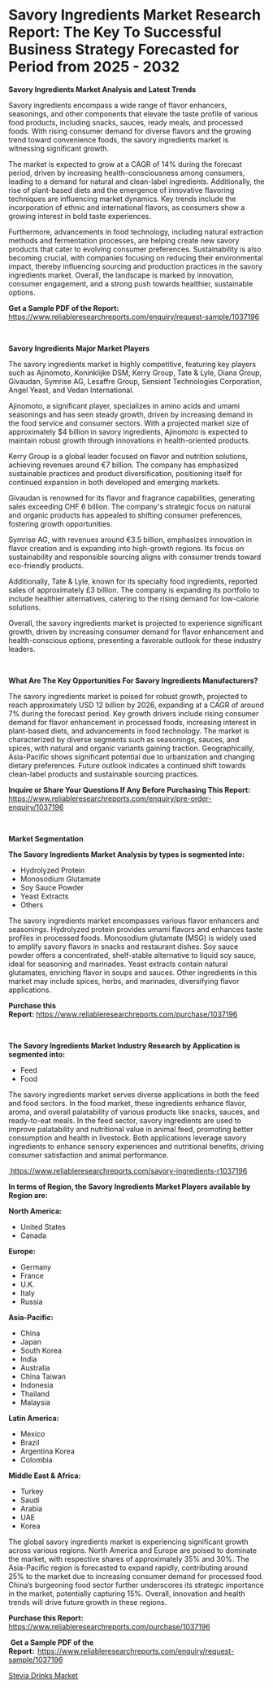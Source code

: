 <p><h1>Savory Ingredients Market Research Report: The Key To Successful Business Strategy Forecasted for Period from 2025 - 2032</h1></p><p><strong>Savory Ingredients Market Analysis and Latest Trends</strong></p>
<p><p>Savory ingredients encompass a wide range of flavor enhancers, seasonings, and other components that elevate the taste profile of various food products, including snacks, sauces, ready meals, and processed foods. With rising consumer demand for diverse flavors and the growing trend toward convenience foods, the savory ingredients market is witnessing significant growth. </p><p>The market is expected to grow at a CAGR of 14% during the forecast period, driven by increasing health-consciousness among consumers, leading to a demand for natural and clean-label ingredients. Additionally, the rise of plant-based diets and the emergence of innovative flavoring techniques are influencing market dynamics. Key trends include the incorporation of ethnic and international flavors, as consumers show a growing interest in bold taste experiences. </p><p>Furthermore, advancements in food technology, including natural extraction methods and fermentation processes, are helping create new savory products that cater to evolving consumer preferences. Sustainability is also becoming crucial, with companies focusing on reducing their environmental impact, thereby influencing sourcing and production practices in the savory ingredients market. Overall, the landscape is marked by innovation, consumer engagement, and a strong push towards healthier, sustainable options.</p></p>
<p><strong>Get a Sample PDF of the Report:&nbsp;</strong> <a href="https://www.reliableresearchreports.com/enquiry/request-sample/1037196?utm_campaign=2593&utm_medium=2&utm_source=Github&utm_content=ia&utm_term=07042025&utm_id=savory-ingredients">https://www.reliableresearchreports.com/enquiry/request-sample/1037196</a></p>
<p>&nbsp;</p>
<p><strong>Savory Ingredients Major Market Players</strong></p>
<p><p>The savory ingredients market is highly competitive, featuring key players such as Ajinomoto, Koninklijke DSM, Kerry Group, Tate & Lyle, Diana Group, Givaudan, Symrise AG, Lesaffre Group, Sensient Technologies Corporation, Angel Yeast, and Vedan International. </p><p>Ajinomoto, a significant player, specializes in amino acids and umami seasonings and has seen steady growth, driven by increasing demand in the food service and consumer sectors. With a projected market size of approximately $4 billion in savory ingredients, Ajinomoto is expected to maintain robust growth through innovations in health-oriented products.</p><p>Kerry Group is a global leader focused on flavor and nutrition solutions, achieving revenues around €7 billion. The company has emphasized sustainable practices and product diversification, positioning itself for continued expansion in both developed and emerging markets.</p><p>Givaudan is renowned for its flavor and fragrance capabilities, generating sales exceeding CHF 6 billion. The company's strategic focus on natural and organic products has appealed to shifting consumer preferences, fostering growth opportunities.</p><p>Symrise AG, with revenues around €3.5 billion, emphasizes innovation in flavor creation and is expanding into high-growth regions. Its focus on sustainability and responsible sourcing aligns with consumer trends toward eco-friendly products.</p><p>Additionally, Tate & Lyle, known for its specialty food ingredients, reported sales of approximately £3 billion. The company is expanding its portfolio to include healthier alternatives, catering to the rising demand for low-calorie solutions.</p><p>Overall, the savory ingredients market is projected to experience significant growth, driven by increasing consumer demand for flavor enhancement and health-conscious options, presenting a favorable outlook for these industry leaders.</p></p>
<p>&nbsp;</p>
<p><strong>What Are The Key Opportunities For Savory Ingredients Manufacturers?</strong></p>
<p><p>The savory ingredients market is poised for robust growth, projected to reach approximately USD 12 billion by 2026, expanding at a CAGR of around 7% during the forecast period. Key growth drivers include rising consumer demand for flavor enhancement in processed foods, increasing interest in plant-based diets, and advancements in food technology. The market is characterized by diverse segments such as seasonings, sauces, and spices, with natural and organic variants gaining traction. Geographically, Asia-Pacific shows significant potential due to urbanization and changing dietary preferences. Future outlook indicates a continued shift towards clean-label products and sustainable sourcing practices.</p></p>
<p><strong>Inquire or Share Your Questions If Any Before Purchasing This Report:</strong> <a href="https://www.reliableresearchreports.com/enquiry/pre-order-enquiry/1037196?utm_campaign=2593&utm_medium=2&utm_source=Github&utm_content=ia&utm_term=07042025&utm_id=savory-ingredients">https://www.reliableresearchreports.com/enquiry/pre-order-enquiry/1037196</a></p>
<p>&nbsp;</p>
<p><strong>Market Segmentation</strong></p>
<p><strong>The Savory Ingredients Market Analysis by types is segmented into:</strong></p>
<p><ul><li>Hydrolyzed Protein</li><li>Monosodium Glutamate</li><li>Soy Sauce Powder</li><li>Yeast Extracts</li><li>Others</li></ul></p>
<p><p>The savory ingredients market encompasses various flavor enhancers and seasonings. Hydrolyzed protein provides umami flavors and enhances taste profiles in processed foods. Monosodium glutamate (MSG) is widely used to amplify savory flavors in snacks and restaurant dishes. Soy sauce powder offers a concentrated, shelf-stable alternative to liquid soy sauce, ideal for seasoning and marinades. Yeast extracts contain natural glutamates, enriching flavor in soups and sauces. Other ingredients in this market may include spices, herbs, and marinades, diversifying flavor applications.</p></p>
<p><strong>Purchase this Report:&nbsp;</strong><a href="https://www.reliableresearchreports.com/purchase/1037196?utm_campaign=2593&utm_medium=2&utm_source=Github&utm_content=ia&utm_term=07042025&utm_id=savory-ingredients">https://www.reliableresearchreports.com/purchase/1037196</a></p>
<p>&nbsp;</p>
<p><strong>The Savory Ingredients Market Industry Research by Application is segmented into:</strong></p>
<p><ul><li>Feed</li><li>Food</li></ul></p>
<p><p>The savory ingredients market serves diverse applications in both the feed and food sectors. In the food market, these ingredients enhance flavor, aroma, and overall palatability of various products like snacks, sauces, and ready-to-eat meals. In the feed sector, savory ingredients are used to improve palatability and nutritional value in animal feed, promoting better consumption and health in livestock. Both applications leverage savory ingredients to enhance sensory experiences and nutritional benefits, driving consumer satisfaction and animal performance.</p></p>
<p><a href="https://www.reliableresearchreports.com/savory-ingredients-r1037196?utm_campaign=2593&utm_medium=2&utm_source=Github&utm_content=ia&utm_term=07042025&utm_id=savory-ingredients">&nbsp;https://www.reliableresearchreports.com/savory-ingredients-r1037196</a></p>
<p><strong>In terms of Region, the Savory Ingredients Market Players available by Region are:</strong></p>
<p>
    <p> <strong> North America: </strong>
        <ul>
            <li>United States</li>
            <li>Canada</li>
        </ul>
        </p> 
    <p> <strong> Europe: </strong>
        <ul>
            <li>Germany</li>
            <li>France</li>
            <li>U.K.</li>
            <li>Italy</li>
            <li>Russia</li>
        </ul>
        </p> 
    <p> <strong> Asia-Pacific: </strong>
        <ul>
            <li>China</li>
            <li>Japan</li>
            <li>South Korea</li>
            <li>India</li>
            <li>Australia</li>
            <li>China Taiwan</li>
            <li>Indonesia</li>
            <li>Thailand</li>
            <li>Malaysia</li>
        </ul>
        </p> 
    <p> <strong> Latin America: </strong>
        <ul>
            <li>Mexico</li>
            <li>Brazil</li>
            <li>Argentina Korea</li>
            <li>Colombia</li>
        </ul>
        </p> 
    <p> <strong> Middle East & Africa: </strong>
        <ul>
            <li>Turkey</li>
            <li>Saudi</li>
            <li>Arabia</li>
            <li>UAE</li>
            <li>Korea</li>
        </ul>
    </p>
    </p>
<p><p>The global savory ingredients market is experiencing significant growth across various regions. North America and Europe are poised to dominate the market, with respective shares of approximately 35% and 30%. The Asia-Pacific region is forecasted to expand rapidly, contributing around 25% to the market due to increasing consumer demand for processed food. China’s burgeoning food sector further underscores its strategic importance in the market, potentially capturing 15%. Overall, innovation and health trends will drive future growth in these regions.</p></p>
<p><strong>Purchase this Report: </strong><a href="https://www.reliableresearchreports.com/purchase/1037196?utm_campaign=2593&utm_medium=2&utm_source=Github&utm_content=ia&utm_term=07042025&utm_id=savory-ingredients">https://www.reliableresearchreports.com/purchase/1037196</a></p>
<p>&nbsp;<strong>Get a Sample PDF of the Report:&nbsp;&nbsp;</strong><a href="https://www.reliableresearchreports.com/enquiry/request-sample/1037196?utm_campaign=2593&utm_medium=2&utm_source=Github&utm_content=ia&utm_term=07042025&utm_id=savory-ingredients">https://www.reliableresearchreports.com/enquiry/request-sample/1037196</a></p>
<p><strong></strong></p>
<p><p><a href="https://github.com/castoriffic/Market-Research-Report-List-6/blob/main/stevia-drinks-market.md?utm_campaign=2593&utm_medium=2&utm_source=Github&utm_content=ia&utm_term=07042025&utm_id=savory-ingredients">Stevia Drinks Market</a></p></p>